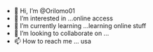 - 👋 Hi, I’m @Orilomo01
- 👀 I’m interested in ...online access
- 🌱 I’m currently learning ...learning online stuff
- 💞️ I’m looking to collaborate on ...
- 📫 How to reach me ... usa 

<!---
Orilomo01/Orilomo01 is a ✨ special ✨ repository because its `README.md` (this file) appears on your GitHub profile.
You can click the Preview link to take a look at your changes.
--->
